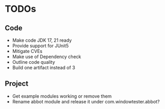 # TODOs

## Code

- Make code JDK 17, 21 ready
- Provide support for JUnit5
- Mitigate CVEs
- Make use of Dependency check
- Outline code quality
- Build one artifact instead of 3

## Project

- Get example modules working or remove them
- Rename abbot module and release it under com.windowtester.abbot?
